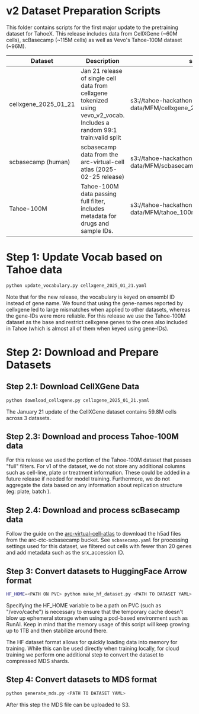 # v2 Dataset Preparation Scripts

This folder contains scripts for the first major update to the pretraining dataset for TahoeX.
This release includes data from CellXGene (~60M cells), scBasecamp (~115M cells) as well as Vevo's Tahoe-100M dataset (~96M).

| Dataset                             | Description                                                                                                               | s3 path                                                               |
|-------------------------------------|---------------------------------------------------------------------------------------------------------------------------|-----------------------------------------------------------------------|
| cellxgene_2025_01_21                | Jan 21 release of single cell data from cellxgene tokenized using vevo_v2_vocab. Includes a random 99:1 train:valid split | s3://tahoe-hackathon-data/MFM/cellxgene_2025_01_21_merged_MDS/ |
| scbasecamp (human)                  | scbasecamp data from the arc-virtual-cell atlas (2025-02-25 release)                                                      |s3://tahoe-hackathon-data/MFM/scbasecamp_2025_02_25_MDS_v2/ |
| Tahoe-100M                          | Tahoe-100M data passing full filter, includes metadata for drugs and sample IDs.                                          |s3://tahoe-hackathon-data/MFM/tahoe_100m_MDS_v2/ |

# Step 1: Update Vocab based on Tahoe data
```bash
python update_vocabulary.py cellxgene_2025_01_21.yaml
```
Note that for the new release, the vocabulary is keyed on ensembl ID instead of gene name.
We found that using the gene-names reported by cellxgene led to large mismatches when applied to other datasets, 
whereas the gene-IDs were more reliable.
For this release we use the Tahoe-100M dataset as the base and restrict cellxgene genes to the ones also included 
in Tahoe (which is almost all of them when keyed using gene-IDs).

# Step 2: Download and Prepare Datasets
## Step 2.1: Download CellXGene Data
```bash
python download_cellxgene.py cellxgene_2025_01_21.yaml
```
The January 21 update of the CellXGene dataset contains 59.8M cells across 3 datasets.

## Step 2.3: Download and process Tahoe-100M data
For this release we used the portion of the Tahoe-100M dataset that passes "full" filters. 
For v1 of the dataset, we do not store any additional columns such as cell-line, plate or treatment information. 
These could be added in a future release if needed for model training. Furthermore, we do not aggregate the data based on 
any information about replication structure (eg: plate, batch ).

## Step 2.4: Download and process scBasecamp data
Follow the guide on the [arc-virtual-cell-atlas](https://github.com/ArcInstitute/arc-virtual-cell-atlas/blob/main/scBaseCamp/tutorial-py.ipynb) to 
download the h5ad files from the arc-ctc-scbasecamp bucket. See `scbasecamp.yaml` for processing settings used for this dataset, 
we filtered out cells with fewer than 20 genes and add metadata such as the srx_accession ID.

## Step 3: Convert datasets to HuggingFace Arrow format

```bash
HF_HOME=<PATH ON PVC> python make_hf_dataset.py <PATH TO DATASET YAML>
```

Specifying the HF_HOME variable to be a path on PVC (such as "/vevo/cache") is necessary to ensure that the temporary 
cache doesn't blow up ephemeral storage when using a pod-based environment such as RunAI. 
Keep in mind that the memory usage of this script will keep growing up to 1TB and then stabilize around there.

The HF dataset format allows for quickly loading data into memory for training. 
While this can be used directly when training locally, for cloud training we perform one additional step to convert the 
dataset to compressed MDS shards.

## Step 4: Convert datasets to MDS format

```bash
python generate_mds.py <PATH TO DATASET YAML>
```

After this step the MDS file can be uploaded to S3. 
